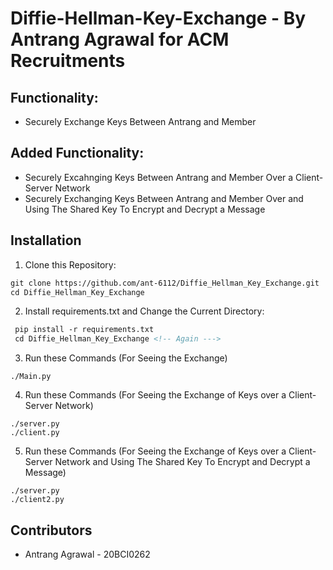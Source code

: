 # Diffie-Hellman-Key-Exchange - By Antrang Agrawal for ACM Recruitments

## Functionality:
* Securely Exchange Keys Between Antrang and Member

## Added Functionality:
* Securely Excahnging Keys Between Antrang and Member Over a Client-Server Network
* Securely Exchanging Keys Between Antrang and Member Over and Using The Shared Key To Encrypt and Decrypt a Message

## Installation 

1. Clone this Repository:

```html
git clone https://github.com/ant-6112/Diffie_Hellman_Key_Exchange.git
cd Diffie_Hellman_Key_Exchange
```

2. Install requirements.txt and Change the Current Directory: 

```html
 pip install -r requirements.txt
 cd Diffie_Hellman_Key_Exchange <!-- Again --->
```

3. Run these Commands (For Seeing the Exchange)

```
./Main.py
```

4. Run these Commands (For Seeing the Exchange of Keys over a Client-Server Network)

```
./server.py
./client.py
```

5. Run these Commands (For Seeing the Exchange of Keys over a Client-Server Network and Using The Shared Key To Encrypt and Decrypt a Message)

```
./server.py
./client2.py
```


## Contributors

* Antrang Agrawal - 20BCI0262 
